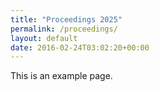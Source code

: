```yaml
---
title: "Proceedings 2025"
permalink: /proceedings/
layout: default
date: 2016-02-24T03:02:20+00:00
---
```


This is an example page. 
